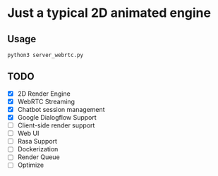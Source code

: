 # Just a typical 2D animated engine


## Usage
`python3 server_webrtc.py`


## TODO

- [X] 2D Render Engine
- [x] WebRTC Streaming
- [X] Chatbot session management
- [x] Google Dialogflow Support
- [ ] Client-side render support
- [ ] Web UI
- [ ] Rasa Support
- [ ] Dockerization
- [ ] Render Queue
- [ ] Optimize